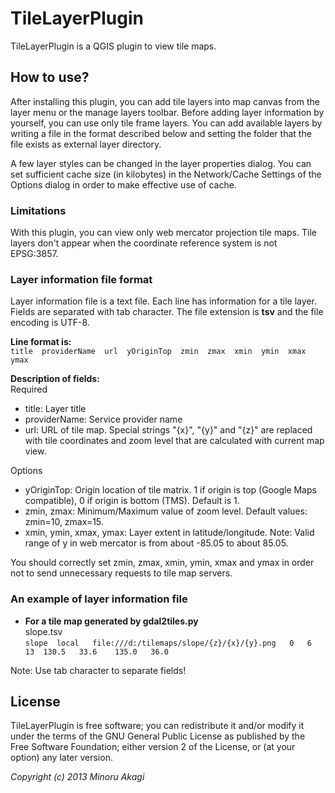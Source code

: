 # TileLayerPlugin

TileLayerPlugin is a QGIS plugin to view tile maps.

## How to use?

After installing this plugin, you can add tile layers into map canvas from the layer menu or the manage layers toolbar. Before adding layer information by yourself, you can use only tile frame layers. You can add available layers by writing a file in the format described below and setting the folder that the file exists as external layer directory.

A few layer styles can be changed in the layer properties dialog. You can set sufficient cache size (in kilobytes) in the Network/Cache Settings of the Options dialog in order to make effective use of cache.

### Limitations
With this plugin, you can view only web mercator projection tile maps. Tile layers don't appear when the coordinate reference system is not EPSG:3857.

### Layer information file format
Layer information file is a text file. Each line has information for a tile layer. Fields are separated with tab character. The file extension is **tsv** and the file encoding is UTF-8.

**Line format is:**  
`title  providerName  url  yOriginTop  zmin  zmax  xmin  ymin  xmax  ymax`

**Description of fields:**  
Required
* title: Layer title
* providerName: Service provider name
* url: URL of tile map. Special strings "{x}", "{y}" and "{z}" are replaced with tile coordinates and zoom level that are calculated with current map view.

Options
* yOriginTop: Origin location of tile matrix. 1 if origin is top (Google Maps compatible), 0 if origin is bottom (TMS). Default is 1.
* zmin, zmax: Minimum/Maximum value of zoom level. Default values: zmin=10, zmax=15.
* xmin, ymin, xmax, ymax: Layer extent in latitude/longitude. Note: Valid range of y in web mercator is from about -85.05 to about 85.05.

You should correctly set zmin, zmax, xmin, ymin, xmax and ymax in order not to send unnecessary requests to tile map servers.

### An example of layer information file
* **For a tile map generated by gdal2tiles.py**  
slope.tsv  
`slope	local	file:///d:/tilemaps/slope/{z}/{x}/{y}.png	0	6	13	130.5	33.6	135.0	36.0`

Note: Use tab character to separate fields!

## License
TileLayerPlugin is free software; you can redistribute it and/or modify it under the terms of the GNU General Public License as published by the Free Software Foundation; either version 2 of the License, or (at your option) any later version.

_Copyright (c) 2013 Minoru Akagi_

